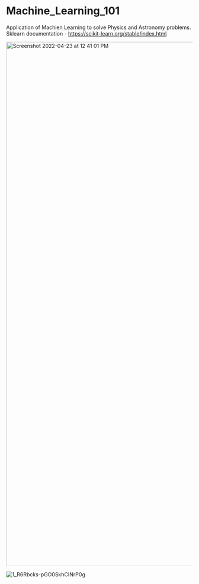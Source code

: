# Machine_Learning_101
Application of Machien Learning to solve Physics and Astronomy problems.
Sklearn documentation - https://scikit-learn.org/stable/index.html

<img width="1416" alt="Screenshot 2022-04-23 at 12 41 01 PM" src="https://user-images.githubusercontent.com/99118678/164884041-c8c39f74-ccbd-4d1a-8954-acdc1773f139.png">

![1_R6Rbcks-pGO0SkhCINrP0g](https://user-images.githubusercontent.com/99118678/165069557-a9829234-0f68-42e6-82ee-7efcbd6c58f4.png)
